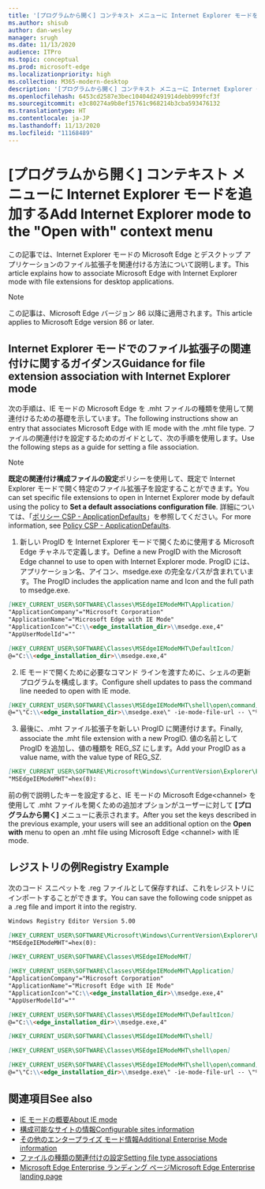 ```yaml
---
title: '[プログラムから開く] コンテキスト メニューに Internet Explorer モードを追加する'
ms.author: shisub
author: dan-wesley
manager: srugh
ms.date: 11/13/2020
audience: ITPro
ms.topic: conceptual
ms.prod: microsoft-edge
ms.localizationpriority: high
ms.collection: M365-modern-desktop
description: '[プログラムから開く] コンテキスト メニューに Internet Explorer モードを追加する'
ms.openlocfilehash: 6453cd2587e3bec10404d2491914debb999fcf3f
ms.sourcegitcommit: e3c80274a9b8ef15761c968214b3cba593476132
ms.translationtype: HT
ms.contentlocale: ja-JP
ms.lasthandoff: 11/13/2020
ms.locfileid: "11168489"
---
```

# <span data-ttu-id="84a19-103">[プログラムから開く] コンテキスト メニューに Internet Explorer モードを追加する</span><span class="sxs-lookup"><span data-stu-id="84a19-103">Add Internet Explorer mode to the "Open with" context menu</span></span>

<span data-ttu-id="84a19-104">この記事では、Internet Explorer モードの Microsoft Edge とデスクトップ アプリケーションのファイル拡張子を関連付ける方法について説明します。</span><span class="sxs-lookup"><span data-stu-id="84a19-104">This article explains how to associate Microsoft Edge with Internet Explorer mode with file extensions for desktop applications.</span></span>

> [!NOTE]
> <span data-ttu-id="84a19-105">この記事は、Microsoft Edge バージョン 86 以降に適用されます。</span><span class="sxs-lookup"><span data-stu-id="84a19-105">This article applies to Microsoft Edge version 86 or later.</span></span>

## <span data-ttu-id="84a19-106">Internet Explorer モードでのファイル拡張子の関連付けに関するガイダンス</span><span class="sxs-lookup"><span data-stu-id="84a19-106">Guidance for file extension association with Internet Explorer mode</span></span>

<span data-ttu-id="84a19-107">次の手順は、IE モードの Microsoft Edge を .mht ファイルの種類を使用して関連付けるための基礎を示しています。</span><span class="sxs-lookup"><span data-stu-id="84a19-107">The following instructions show an entry that associates Microsoft Edge with IE mode with the .mht file type.</span></span> <span data-ttu-id="84a19-108">ファイルの関連付けを設定するためのガイドとして、次の手順を使用します。</span><span class="sxs-lookup"><span data-stu-id="84a19-108">Use the following steps as a guide for setting a file association.</span></span>

> [!NOTE]
> <span data-ttu-id="84a19-109">**既定の関連付け構成ファイルの設定**ポリシーを使用して、既定で Internet Explorer モードで開く特定のファイル拡張子を設定することができます。</span><span class="sxs-lookup"><span data-stu-id="84a19-109">You can set specific file extensions to open in Internet Explorer mode by default using the policy to **Set a default associations configuration file**.</span></span> <span data-ttu-id="84a19-110">詳細については、「[ポリシー CSP - ApplicationDefaults](https://docs.microsoft.com/windows/client-management/mdm/policy-csp-applicationdefaults#applicationdefaults-defaultassociationsconfiguration)」を参照してください。</span><span class="sxs-lookup"><span data-stu-id="84a19-110">For more information, see [Policy CSP - ApplicationDefaults](https://docs.microsoft.com/windows/client-management/mdm/policy-csp-applicationdefaults#applicationdefaults-defaultassociationsconfiguration).</span></span>

1. <span data-ttu-id="84a19-111">新しい ProgID を Internet Explorer モードで開くために使用する Microsoft Edge チャネルで定義します。</span><span class="sxs-lookup"><span data-stu-id="84a19-111">Define a new ProgID with the Microsoft Edge channel to use to open with Internet Explorer mode.</span></span> <span data-ttu-id="84a19-112">ProgID には、アプリケーション名、アイコン、msedge.exe の完全なパスが含まれています。</span><span class="sxs-lookup"><span data-stu-id="84a19-112">The ProgID includes the application name and Icon and the full path to msedge.exe.</span></span>

```markdown
[HKEY_CURRENT_USER\SOFTWARE\Classes\MSEdgeIEModeMHT\Application]
"ApplicationCompany"="Microsoft Corporation"
"ApplicationName"="Microsoft Edge with IE Mode"
"ApplicationIcon"="C:\\<edge_installation_dir>\\msedge.exe,4"
"AppUserModelId"=""
```

```markdown
[HKEY_CURRENT_USER\SOFTWARE\Classes\MSEdgeIEModeMHT\DefaultIcon]
@="C:\\<edge_installation_dir>\\msedge.exe,4"
```

2. <span data-ttu-id="84a19-113">IE モードで開くために必要なコマンド ラインを渡すために、シェルの更新プログラムを構成します。</span><span class="sxs-lookup"><span data-stu-id="84a19-113">Configure shell updates to pass the command line needed to open with IE mode.</span></span>

```markdown
[HKEY_CURRENT_USER\SOFTWARE\Classes\MSEdgeIEModeMHT\shell\open\command]
@="\"C:\\<edge_installation_dir>\\msedge.exe\" -ie-mode-file-url -- \"%1\""
```

3. <span data-ttu-id="84a19-114">最後に、.mht ファイル拡張子を新しい ProgID に関連付けます。</span><span class="sxs-lookup"><span data-stu-id="84a19-114">Finally, associate the .mht file extension with a new ProgID.</span></span> <span data-ttu-id="84a19-115">値の名前として ProgID を追加し、値の種類を REG_SZ にします。</span><span class="sxs-lookup"><span data-stu-id="84a19-115">Add your ProgID as a value name, with the value type of REG_SZ.</span></span>

```markdown
[HKEY_CURRENT_USER\SOFTWARE\Microsoft\Windows\CurrentVersion\Explorer\FileExts\.mht\OpenWithProgids]
"MSEdgeIEModeMHT"=hex(0):
```

<span data-ttu-id="84a19-116">前の例で説明したキーを設定すると、IE モードの Microsoft Edge\<channel\> を使用して .mht ファイルを開くための追加オプションがユーザーに対して **[プログラムから開く]** メニューに表示されます。</span><span class="sxs-lookup"><span data-stu-id="84a19-116">After you set the keys described in the previous example, your users will see an additional option on the **Open with** menu to open an .mht file using Microsoft Edge \<channel\> with IE mode.</span></span>

## <span data-ttu-id="84a19-117">レジストリの例</span><span class="sxs-lookup"><span data-stu-id="84a19-117">Registry Example</span></span>

<span data-ttu-id="84a19-118">次のコード スニペットを .reg ファイルとして保存すれば、これをレジストリにインポートすることができます。</span><span class="sxs-lookup"><span data-stu-id="84a19-118">You can save the following code snippet as a .reg file and import it into the registry.</span></span>

```markdown
Windows Registry Editor Version 5.00

[HKEY_CURRENT_USER\SOFTWARE\Microsoft\Windows\CurrentVersion\Explorer\FileExts\.mht\OpenWithProgids]
"MSEdgeIEModeMHT"=hex(0):

[HKEY_CURRENT_USER\SOFTWARE\Classes\MSEdgeIEModeMHT]

[HKEY_CURRENT_USER\SOFTWARE\Classes\MSEdgeIEModeMHT\Application]
"ApplicationCompany"="Microsoft Corporation"
"ApplicationName"="Microsoft Edge with IE Mode"
"ApplicationIcon"="C:\\<edge_installation_dir>\\msedge.exe,4"
"AppUserModelId"=""

[HKEY_CURRENT_USER\SOFTWARE\Classes\MSEdgeIEModeMHT\DefaultIcon]
@="C:\\<edge_installation_dir>\\msedge.exe,4"

[HKEY_CURRENT_USER\SOFTWARE\Classes\MSEdgeIEModeMHT\shell]

[HKEY_CURRENT_USER\SOFTWARE\Classes\MSEdgeIEModeMHT\shell\open]

[HKEY_CURRENT_USER\SOFTWARE\Classes\MSEdgeIEModeMHT\shell\open\command]
@="\"C:\\<edge_installation_dir>\\msedge.exe\" -ie-mode-file-url -- \"%1\""

```

## <span data-ttu-id="84a19-119">関連項目</span><span class="sxs-lookup"><span data-stu-id="84a19-119">See also</span></span>

- [<span data-ttu-id="84a19-120">IE モードの概要</span><span class="sxs-lookup"><span data-stu-id="84a19-120">About IE mode</span></span>](https://docs.microsoft.com/deployedge/edge-ie-mode)
- [<span data-ttu-id="84a19-121">構成可能なサイトの情報</span><span class="sxs-lookup"><span data-stu-id="84a19-121">Configurable sites information</span></span>](https://docs.microsoft.com/deployedge/edge-learnmore-configurable-sites-ie-mode)
- [<span data-ttu-id="84a19-122">その他のエンタープライズ モード情報</span><span class="sxs-lookup"><span data-stu-id="84a19-122">Additional Enterprise Mode information</span></span>](https://docs.microsoft.com/internet-explorer/ie11-deploy-guide/enterprise-mode-overview-for-ie11)
- [<span data-ttu-id="84a19-123">ファイルの種類の関連付けの設定</span><span class="sxs-lookup"><span data-stu-id="84a19-123">Setting file type associations</span></span>](https://docs.microsoft.com/windows/win32/shell/fa-file-types)
- [<span data-ttu-id="84a19-124">Microsoft Edge Enterprise ランディング ページ</span><span class="sxs-lookup"><span data-stu-id="84a19-124">Microsoft Edge Enterprise landing page</span></span>](https://aka.ms/EdgeEnterprise)
